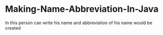 # Making-Name-Abbreviation-In-Java
In this person can write his name and abbreviation of his name would be created
